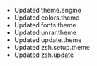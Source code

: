 + Updated theme.engine
+ Updated colors.theme
+ Updated fonts.theme
+ Updated unrar.theme
+ Updated update.theme
+ Updated zsh.setup.theme
+ Updated zsh.update
